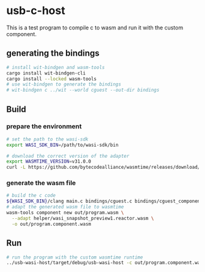 # usb-c-host

This is a test program to compile c to wasm and run it with the custom component.

## generating the bindings

```bash
# install wit-bindgen and wasm-tools
cargo install wit-bindgen-cli
cargo install --locked wasm-tools
# use wit-bindgen to generate the bindings
# wit-bindgen c ../wit --world cguest --out-dir bindings
```

## Build

### prepare the environment
```bash
# set the path to the wasi-sdk
export WASI_SDK_BIN=/path/to/wasi-sdk/bin

# download the correct version of the adapter
export WASMTIME_VERSION=v31.0.0
curl -L https://github.com/bytecodealliance/wasmtime/releases/download/${WASMTIME_VERSION}/wasi_snapshot_preview1.reactor.wasm -o helper/wasi_snapshot_preview1.reactor.wasm
```

### generate the wasm file
```bash
# build the c code
${WASI_SDK_BIN}/clang main.c bindings/cguest.c bindings/cguest_component_type.o --target=wasm32-wasip1 -o out/program.wasm -mexec-model=reactor
# adapt the generated wasm file to wasmtime
wasm-tools component new out/program.wasm \
  --adapt helper/wasi_snapshot_preview1.reactor.wasm \
  -o out/program.component.wasm
```

## Run
```bash
# run the program with the custom wasmtime runtime
../usb-wasi-host/target/debug/usb-wasi-host -c out/program.component.wasm
```